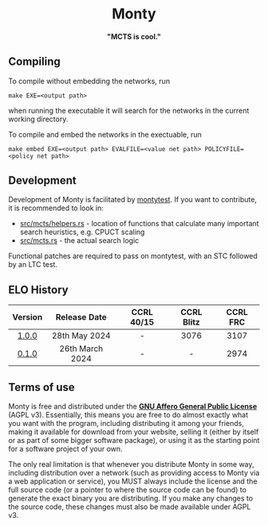 <div align="center">

# Monty 
#### "MCTS is cool."

</div>

## Compiling
To compile without embedding the networks, run
```
make EXE=<output path>
```
when running the executable it will search for the networks in the current working directory.

To compile and embed the networks in the exectuable, run
```
make embed EXE=<output path> EVALFILE=<value net path> POLICYFILE=<policy net path>
```

## Development

Development of Monty is facilitated by [montytest](https://montychess.org/tests).
If you want to contribute, it is recommended to look in:
- [src/mcts/helpers.rs](src/mcts/helpers.rs) - location of functions that
calculate many important search heuristics, e.g. CPUCT scaling
- [src/mcts.rs](src/mcts.rs) - the actual search logic

Functional patches are required to pass on montytest, with an STC followed by an LTC test.

## ELO History

<div align="center">

| Version | Release Date | CCRL 40/15 | CCRL Blitz | CCRL FRC |
| :-: | :-: | :-: | :-: | :-: |
| [1.0.0](https://github.com/jw1912/monty/releases/tag/v1.0.0) | 28th May 2024 | - | 3076 | 3107 |
| [0.1.0](https://github.com/jw1912/monty/releases/tag/v0.1.0) | 26th March 2024 | - | - | 2974 |

</div>

## Terms of use

Monty is free and distributed under the [**GNU Affero General Public License**][license-link] (AGPL v3). Essentially,
this means you are free to do almost exactly what you want with the program, including distributing it among your friends, 
making it available for download from your website, selling it (either by itself or as part of some bigger software package), 
or using it as the starting point for a software project of your own.

The only real limitation is that whenever you distribute Monty in some way, including distribution over a network (such as providing 
access to Monty via a web application or service), you MUST always include the license and the full source code (or a pointer to where 
the source code can be found) to generate the exact binary you are distributing. If you make any changes to the source code, these 
changes must also be made available under AGPL v3.

[license-link]:       https://github.com/official-monty/Monty/blob/master/Copying.txt

